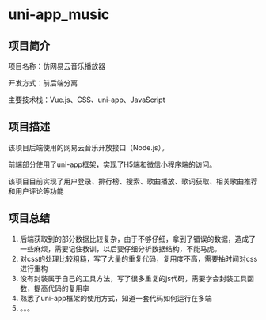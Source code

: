 # uni-app_music

## 项目简介

项目名称：仿网易云音乐播放器

开发方式：前后端分离

主要技术栈：Vue.js、CSS、uni-app、JavaScript

## 项目描述

该项目后端使用的网易云音乐开放接口（Node.js）。

前端部分使用了uni-app框架，实现了H5端和微信小程序端的访问。

该项目目前实现了用户登录、排行榜、搜索、歌曲播放、歌词获取、相关歌曲推荐和用户评论等功能

## 项目总结

1. 后端获取到的部分数据比较复杂，由于不够仔细，拿到了错误的数据，造成了一些麻烦，需要记住教训，以后要仔细分析数据结构，不能马虎。
2. 对css的处理比较粗糙，写了大量的重复代码，复用度不高，需要抽时间对css进行重构
3. 没有封装属于自己的工具方法，写了很多重复的js代码，需要学会封装工具函数，提高代码的复用率
4. 熟悉了uni-app框架的使用方式，知道一套代码如何运行在多端
5. 。。。
